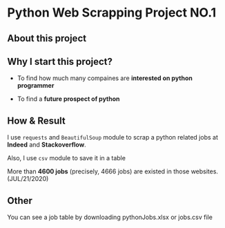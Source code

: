 # Python Web Scrapping Project NO.1

## About this project

## Why I start this project?
- To find how much many compaines are **interested on python programmer**

- To find a **future prospect of python**

## How & Result
I use ``` requests ``` and ``` BeautifulSoup ``` module to scrap a python related jobs at **Indeed** and **Stackoverflow**.

Also, I use ``` csv ``` module to save it in a table

More than **4600 jobs** (precisely, 4666 jobs) are existed in those websites. (JUL/21/2020)

## Other
You can see a job table by downloading pythonJobs.xlsx or jobs.csv file
